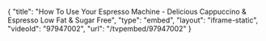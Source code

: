 {
    "title": "How To Use Your Espresso Machine - Delicious Cappuccino & Espresso Low Fat & Sugar Free",
    "type": "embed",
    "layout": "iframe-static",
    "videoId": "97947002",
    "url": "\/tvpembed\/97947002"
}